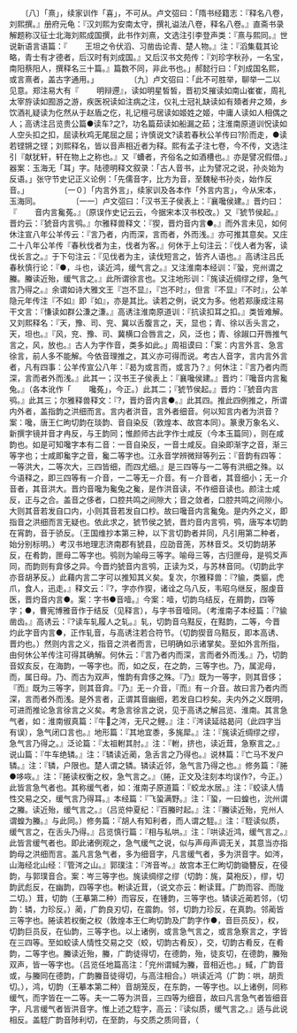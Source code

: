 <!-- { "loadSidebar": true } -->
　　〔八〕「熹」，续家训作「喜」，不可从。卢文弨曰：「隋书经籍志：『释名八卷，刘熙撰。』册府元龟：『汉刘熙为安南太守，撰礼谥法八卷，释名八卷。』直斋书录解题称汉征士北海刘熙成国撰，此书作刘熹，文选注引李登声类：『熹与熙同。』世说新语言语篇：『
　　王坦之令伏滔、习凿齿论青、楚人物。』注：『滔集载其论略，青士有才德者，后汉时有刘成国。』又后汉书文苑传：『刘珍字秋孙，一名宝，南阳蔡阳人，撰释名三十篇。』篇数不同，非此书也。」郝懿行曰：「刘成国名熙，或言熹者，盖古字通用。」
　　
　　〔九〕卢文弨曰：「此不可胜举，聊举一二以见意。郑注易大有『
　　明辩遰』，读如明星皙皙，晋初爻摧读如南山崔崔，周礼太宰斿读如囿游之游，疾医祝读如注病之注，仪礼士冠礼缺读如有頍者弁之頍，乡饮酒礼疑读为仡然从于赵盾之仡，礼记檀弓居读如姬姓之姬，中庸人读如人相偶之人；高诱注吕览贵公篇●读车?之?，功名篇茹读如船漏之茹；注淮南原道训怳读如人空头扣之扣，屈读秋鸡无尾屈之屈；许慎说文?读若春秋公羊传曰?阶而走，●读若铿锵之铿；刘熙释名，皆以音声相近者为释。熙有孟子注七卷，今不传，文选注引『献犹轩，轩在物上之称也。』又『螬者，齐俗名之如酒槽也。』亦是譬况假借。」器案：玉海无「耳」字。陆德明释文叙录：「古人音书，止为譬况之说，孙炎始为反语。」张守节史记正义论例：「先儒音字，比方为音，至魏秘书孙炎，始作反音。」
　　
　　〔一０〕「内言外言」，续家训及各本作「外言内言」，今从宋本，玉海同。
　　
　　〔一一〕卢文弨曰：「汉书王子侯表上：『襄嚵侯建。』晋灼曰：『
　　音内言毚菟。』（原误作史记云云，今据宋本汉书校改。）又『猇节侯起。』晋灼云：『猇音内言鸮。』尔雅释兽释文：『猰，晋灼音内言●。』而外言未见，如何休注宣八年公羊传云：『言乃者，内而深，言而者，外而浅。』亦可推其意矣。又庄二十八年公羊传『春秋伐者为主，伐者为客。』何休于上句注云：『伐人者为客，读伐长言之。』于下句注云：『见伐者为主，读伐短言之，皆齐人语也。』高诱注吕氏春秋慎行论：『●，斗也，读近鸿，缓气言之。』又注淮南本经训：『蛩，兖州谓之螣。螣读近殆，缓气言之。』此所谓徐言也。又注地形训：『旄读近绸缪之缪，急气言乃得之。』余谓如诗大雅文王『岂不显』，『岂不时』，但言『不显』『不时』，公羊隐元年传注『不如』即『如』，亦是其比。读若之例，说文为多。他若郑康成注易干文言：『慊读如群公溓之溓。』高诱注淮南原道训：『抗读扣耳之扣。』类皆难解。又刘熙释名：『天，豫、司、兖、冀以舌腹言之，天，显也；青、徐以舌头言之，天，坦也。』『风，兖、豫、司、冀横口合唇言之，风，泛也；青、徐踧口开唇推气言之，风，放也。』古人为字作音，类多如此。」周祖谟曰：「案：内言外言、急言徐言，前人多不能解。今依音理推之，其义亦可得而说。考古人音字，言内言外言者，凡有四事：公羊传宣公八年：『曷为或言而，或言乃？』何休注：『言乃者内而深，言而者外而浅。』此其一；汉书王子侯表上：『襄嚵侯建。』晋灼：『嚵音内言毚兔。』（各本讹作「
　　嚵菟」，今正。）此其二；『猇节侯起。』晋灼：『猇音内言鸮。』此其三；尔雅释兽释文：『?，晋灼音内言●。』此其四。推此四例推之，所谓内外者，盖指韵之洪细而言。言内者洪音，言外者细音。何以知言内者为洪音？案：嚵，唐王仁昫切韵在琰韵、音自染反（敦煌本、故宫本同）。篆隶万象名义、新撰字镜并音才冉反，与王韵同；惟颜师古此字作士咸反（今本玉篇同），则在咸韵也。如是可知嚵字本有二音：一音自染反，一音士咸反。自染即渐字之音，渐三等字也；士咸即毚字之音，毚二等字也。江永音学辨微辩等列云：『音韵有四等：一等洪大，二等次大，三四皆细，而四尤细。』是三四等与一二等有洪细之殊。以今语释之，即三四等有－介音，一二等无－介音。有－介音者，其音细小；无－介音者，其音洪大。晋灼音嚵为毚兔之毚，是作洪音读，不作细音读也。颜注士咸反，正与之合。盖音之侈者，口腔共鸣之间隙大；音之敛者，口腔共鸣之间隙小。大则其音若发自口内，小则其音若发自口杪。故曰嚵音内言毚兔。是内外之义，即指音之洪细而言无疑也。依此求之，猇节侯之猇，晋灼音内言鸮，鸮，唐写本切韵在宵韵，音于骄反。（王国维抄本第三种，以下言切韵者并同，凡引用第二种者，始分别标明。）考汉书地理志济南郡有猇县，应劭音箎，苏林音爻。爻切韵胡茅反，在肴韵，匣母二等字也。鸮则为喻母三等字。喻母三等，古归匣母，是鸮爻声同，而韵则有弇侈之异。今晋灼猇音内言鸮，正读为爻，与苏林音同。（切韵此字亦音胡茅反。）此藉内言二字可以推知其义矣。复次，尔雅释兽：『?貐，类貙，虎爪，食人，迅走。』释文云：『?，字亦作猰，诸诠之乌八反，韦昭乌继反，服虔音医，晋灼音内言●。案：字书●音噎。』今案：噎，切韵乌结反，在屑韵，四等字；●，曹宪博雅音作于结反（见释言），与字书音噎同。（考淮南子本经篇：『?貐凿齿。』高诱云：『?读车轧履人之轧。』轧，切韵音乌黠反，在黠韵，二等，今晋灼此字音内言●，正作轧音，与高诱注若合符节。（切韵猰音乌黠反，即本高诱、晋灼也。）然则内言之义，指音之洪者而言，已明确如示诸掌矣。至如外言所指，由何休公羊传注可得其确解。何休云：『言乃者内而深，言而者外而浅。』乃，切韵音奴亥反，在海韵，一等字也。而，如之反，在之韵，三等字也。乃，属泥母，而，属日母。乃、而古为双声，惟韵有弇侈之殊。『乃』既为一等字，则其音侈；『而』既为三等字，则其音弇。『乃』无－介音，『而』有－介音。故曰言乃者内而深，言而者外而浅。是外言者，正谓其音幽细，若发自口杪矣。夫内外之义既明，可进而推论急言徐言之义矣。考急言徐言之说，见于高诱之解吕览、淮南。其言急气者，如：淮南俶真篇：『牛之涔，无尺之鲤。』注：『涔读延祜曷问（此四字当有误），急气闭口言也。』地形篇：『其地宜黍，多旄犀。』注：『旄读近绸缪之缪，急气言乃得之。』泛论篇：『太祖軵其肘。』注：『軵，挤也，读近茸，急察言之。』说山篇：『牛车绝辚。』注：『辚读近蔺，急舌言之乃得也。』说林篇：『亡马不发户辚。』注：『辚，户限也。楚人谓之辚。辚读近邻，急气言乃得之也。』修务篇：『腃●哆咴。』注：『腃读权衡之权，急气言之。』（腃，正文及注刻本均误作?，今正。）此皆言急气者也。其称缓气者，如：淮南子原道篇：『蛟龙水居。』注：『蛟读人情性交易之交，缓气言乃得耳。』本经篇：『飞蛩满野。』注：『蛩，一曰蝗也，沇州谓之螣。读近殆，缓气言之。』（吕览仲夏纪：『百螣时起。』注：『螣读近殆，兖州人谓蝗为螣。』与此同。）修务篇：『胡人有知利者，而人谓之駤。』注：『駤读似质，缓气言之，在舌头乃得。』吕览慎行篇：『相与私哄。』注：『哄读近鸿，缓气言之。』此皆言缓气者也。即此诸例观之，急气缓气之说，似与声母声调无关，其意当亦指韵母之洪细而言。盖凡言急气者，多为细音字，凡言缓气者，多为洪音字。如涔，山海经北山经：『管涔之山。』郭璞注：『涔音岑。』故宫本王仁昫切韵锄簪反，在侵韵，与郭璞音合。案：岑三等字也。旄读绸缪之缪（切韵：旄，莫袍反），缪，切韵武彪反，在幽韵，四等字也。軵读近茸，（说文亦云：軵读茸。广韵而容、而陇二切。）茸，切韵（王摹第二种）而容反，在锺韵，三等字也。辚读近蔺若邻，（切韵：辚，力珍反。）蔺，广韵良刃切，在震韵。邻，切韵力珍反，在真韵。邻蔺皆三等字也。腃读若权衡之权（敦煌本王仁昫切韵及广韵字作●，音巨员反），权，切韵巨员反，在仙韵，三等字也。以上诸例，或言急气言之，或言急察言之，字皆在三四等。至如蛟读人情性交易之交（蛟，切韵古肴反），交，切韵古肴反，在肴韵，二等字也。螣读近殆，螣，广韵徒得切，在德韵，殆，徒亥切，在德韵，螣殆双声，皆一等字也。（吕览任地篇高注：「兖州谓蜮为螣，音相近也。」蜮，广韵音或，与螣同在德韵，广韵螣音徒得切，与高注相合。）哄读近鸿（广韵：哄，胡贡切。），鸿，切韵（王摹本第二种）音胡笼反，在东韵，一等字也。以上诸例，同称缓气，而字皆在一二等。夫一二等为洪音，三四等为细音，故曰凡言急气者皆细音字，凡言缓气者皆洪音字。惟上述之駤字，高云：『读似质，缓气言之。』适与此说相反。盖駤广韵音陟利切，在至韵，与交质之质同音，（
